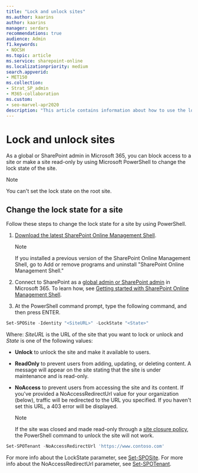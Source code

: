 ```yaml
---
title: "Lock and unlock sites"
ms.author: kaarins
author: kaarins
manager: serdars
recommendations: true
audience: Admin
f1.keywords:
- NOCSH
ms.topic: article
ms.service: sharepoint-online
ms.localizationpriority: medium
search.appverid:
- MET150
ms.collection:  
- Strat_SP_admin
- M365-collaboration
ms.custom:
- seo-marvel-apr2020
description: "This article contains information about how to use the lock state of a site to control the actions allowed on the site."
---
```


# Lock and unlock sites

As a global or SharePoint admin in Microsoft 365, you can block access to a site or make a site read-only by using Microsoft PowerShell to change the lock state of the site. 

> [!NOTE]
> You can't set the lock state on the root site.

## Change the lock state for a site

Follow these steps to change the lock state for a site by using PowerShell.

1. [Download the latest SharePoint Online Management Shell](https://go.microsoft.com/fwlink/p/?LinkId=255251).

    > [!NOTE]
    > If you installed a previous version of the SharePoint Online Management Shell, go to Add or remove programs and uninstall "SharePoint Online Management Shell." 

2. Connect to SharePoint as a [global admin or SharePoint admin](./sharepoint-admin-role.md) in Microsoft 365. To learn how, see [Getting started with SharePoint Online Management Shell](/powershell/sharepoint/sharepoint-online/connect-sharepoint-online).

3. At the PowerShell command prompt, type the following command, and then press ENTER.

 ```PowerShell
 Set-SPOSite -Identity "<SiteURL>" -LockState "<State>"
 ```

Where:
*SiteURL* is the URL of the site that you want to lock or unlock and *State* is one of the following values:

- **Unlock** to unlock the site and make it available to users.
- **ReadOnly** to prevent users from adding, updating, or deleting content. A message will appear on the site stating that the site is under maintenance and is read-only.
- **NoAccess** to prevent users from accessing the site and its content. If you've provided a NoAccessRedirectUrl value for your organization (below), traffic will be redirected to the URL you specified. If you haven't set this URL, a 403 error will be displayed.

    > [!NOTE]
    > If the site was closed and made read-only through a [site closure policy](/sharepoint/sites/site-policy-overview#sharepoint-site-policy-options), the PowerShell command to unlock the site will not work.

 ```PowerShell
Set-SPOTenant -NoAccessRedirectUrl 'https://www.contoso.com'
 ```

For more info about the LockState parameter, see [Set-SPOSite](/powershell/module/sharepoint-online/set-sposite). For more info about the NoAccessRedirectUrl parameter, see [Set-SPOTenant](/powershell/module/sharepoint-online/set-spotenant).
